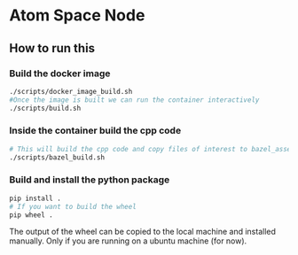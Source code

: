 # Atom Space Node

## How to run this

### Build the docker image
```sh
./scripts/docker_image_build.sh
#Once the image is built we can run the container interactively
./scripts/build.sh
```

### Inside the container build the cpp code
```sh
# This will build the cpp code and copy files of interest to bazel_assets dir
./scripts/bazel_build.sh
```

### Build and install the python package
```sh
pip install .
# If you want to build the wheel
pip wheel .
```

The output of the wheel can be copied to the local machine and installed manually. Only if you are running on a ubuntu machine (for now).

